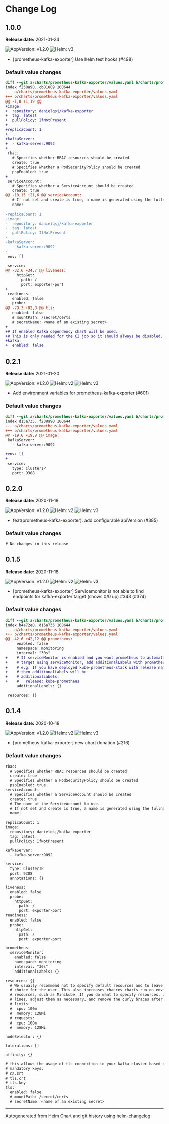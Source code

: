 # Change Log

## 1.0.0 

**Release date:** 2021-01-24

![AppVersion: v1.2.0](https://img.shields.io/static/v1?label=AppVersion&message=v1.2.0&color=success&logo=)
![Helm: v3](https://img.shields.io/static/v1?label=Helm&message=v3&color=informational&logo=helm)


* [prometheus-kafka-exporter] Use helm test hooks (#498) 

### Default value changes

```diff
diff --git a/charts/prometheus-kafka-exporter/values.yaml b/charts/prometheus-kafka-exporter/values.yaml
index f238a90..cb81089 100644
--- a/charts/prometheus-kafka-exporter/values.yaml
+++ b/charts/prometheus-kafka-exporter/values.yaml
@@ -1,8 +1,19 @@
+image:
+  repository: danielqsj/kafka-exporter
+  tag: latest
+  pullPolicy: IfNotPresent
+
+replicaCount: 1
+
+kafkaServer:
+  - kafka-server:9092
+
 rbac:
   # Specifies whether RBAC resources should be created
   create: true
   # Specifies whether a PodSecurityPolicy should be created
   pspEnabled: true
+
 serviceAccount:
   # Specifies whether a ServiceAccount should be created
   create: true
@@ -10,15 +21,6 @@ serviceAccount:
   # If not set and create is true, a name is generated using the fullname template
   name:
 
-replicaCount: 1
-image:
-  repository: danielqsj/kafka-exporter
-  tag: latest
-  pullPolicy: IfNotPresent
-
-kafkaServer:
-  - kafka-server:9092
-
 env: []
 
 service:
@@ -32,6 +34,7 @@ liveness:
     httpGet:
       path: /
       port: exporter-port
+
 readiness:
   enabled: false
   probe:
@@ -79,3 +82,8 @@ tls:
   enabled: false
   # mountPath: /secret/certs
   # secretName: <name of an existing secret>
+
+# If enabled Kafka dependency chart will be used.
+# This is only needed for the CI job so it should always be disabled.
+kafka:
+  enabled: false
```

## 0.2.1 

**Release date:** 2021-01-20

![AppVersion: v1.2.0](https://img.shields.io/static/v1?label=AppVersion&message=v1.2.0&color=success&logo=)
![Helm: v2](https://img.shields.io/static/v1?label=Helm&message=v2&color=inactive&logo=helm)
![Helm: v3](https://img.shields.io/static/v1?label=Helm&message=v3&color=informational&logo=helm)


* Add environment variables for prometheus-kafka-exporter (#601) 

### Default value changes

```diff
diff --git a/charts/prometheus-kafka-exporter/values.yaml b/charts/prometheus-kafka-exporter/values.yaml
index d15a735..f238a90 100644
--- a/charts/prometheus-kafka-exporter/values.yaml
+++ b/charts/prometheus-kafka-exporter/values.yaml
@@ -19,6 +19,8 @@ image:
 kafkaServer:
   - kafka-server:9092
 
+env: []
+
 service:
   type: ClusterIP
   port: 9308
```

## 0.2.0 

**Release date:** 2020-11-18

![AppVersion: v1.2.0](https://img.shields.io/static/v1?label=AppVersion&message=v1.2.0&color=success&logo=)
![Helm: v2](https://img.shields.io/static/v1?label=Helm&message=v2&color=inactive&logo=helm)
![Helm: v3](https://img.shields.io/static/v1?label=Helm&message=v3&color=informational&logo=helm)


* feat(prometheus-kafka-exporter): add configurable apiVersion (#385) 

### Default value changes

```diff
# No changes in this release
```

## 0.1.5 

**Release date:** 2020-11-18

![AppVersion: v1.2.0](https://img.shields.io/static/v1?label=AppVersion&message=v1.2.0&color=success&logo=)
![Helm: v2](https://img.shields.io/static/v1?label=Helm&message=v2&color=inactive&logo=helm)
![Helm: v3](https://img.shields.io/static/v1?label=Helm&message=v3&color=informational&logo=helm)


* [prometheus-kafka-exporter] Servicemonitor is not able to find endpoints for kafka-exporter target (shows 0/0 up) #343 (#374) 

### Default value changes

```diff
diff --git a/charts/prometheus-kafka-exporter/values.yaml b/charts/prometheus-kafka-exporter/values.yaml
index b4a72e0..d15a735 100644
--- a/charts/prometheus-kafka-exporter/values.yaml
+++ b/charts/prometheus-kafka-exporter/values.yaml
@@ -42,6 +42,12 @@ prometheus:
     enabled: false
     namespace: monitoring
     interval: "30s"
+    # If serviceMonitor is enabled and you want prometheus to automatically register
+    # target using serviceMonitor, add additionalLabels with prometheus release name
+    # e.g. If you have deployed kube-prometheus-stack with release name kube-prometheus
+    # then additionalLabels will be
+    # additionalLabels:
+    #   release: kube-prometheus
     additionalLabels: {}
 
 resources: {}
```

## 0.1.4 

**Release date:** 2020-10-18

![AppVersion: v1.2.0](https://img.shields.io/static/v1?label=AppVersion&message=v1.2.0&color=success&logo=)
![Helm: v2](https://img.shields.io/static/v1?label=Helm&message=v2&color=inactive&logo=helm)
![Helm: v3](https://img.shields.io/static/v1?label=Helm&message=v3&color=informational&logo=helm)


* [prometheus-kafka-exporter] new chart donation (#216) 

### Default value changes

```diff
rbac:
  # Specifies whether RBAC resources should be created
  create: true
  # Specifies whether a PodSecurityPolicy should be created
  pspEnabled: true
serviceAccount:
  # Specifies whether a ServiceAccount should be created
  create: true
  # The name of the ServiceAccount to use.
  # If not set and create is true, a name is generated using the fullname template
  name:

replicaCount: 1
image:
  repository: danielqsj/kafka-exporter
  tag: latest
  pullPolicy: IfNotPresent

kafkaServer:
  - kafka-server:9092

service:
  type: ClusterIP
  port: 9308
  annotations: {}

liveness:
  enabled: false
  probe:
    httpGet:
      path: /
      port: exporter-port
readiness:
  enabled: false
  probe:
    httpGet:
      path: /
      port: exporter-port

prometheus:
  serviceMonitor:
    enabled: false
    namespace: monitoring
    interval: "30s"
    additionalLabels: {}

resources: {}
  # We usually recommend not to specify default resources and to leave this as a conscious
  # choice for the user. This also increases chances charts run on environments with little
  # resources, such as Minikube. If you do want to specify resources, uncomment the following
  # lines, adjust them as necessary, and remove the curly braces after 'resources:'.
  # limits:
  #  cpu: 100m
  #  memory: 128Mi
  # requests:
  #  cpu: 100m
  #  memory: 128Mi

nodeSelector: {}

tolerations: []

affinity: {}

# this allows the usage of tls connection to your kafka cluster based on a secret in tls format
# mandatory keys:
# ca.crt
# tls.crt
# tls.key
tls:
  enabled: false
  # mountPath: /secret/certs
  # secretName: <name of an existing secret>
```

---
Autogenerated from Helm Chart and git history using [helm-changelog](https://github.com/mogensen/helm-changelog)
